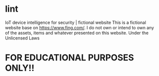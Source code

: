 # lint
IoT device intelligence for security | fictional website
This is a fictional website base on https://www.fing.com/. 
I do not own or intend to own any of the assets, items and whatever presented on this website.
Under the Unlicensed Laws
# FOR EDUCATIONAL PURPOSES ONLY!!
